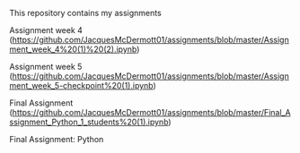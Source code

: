 This repository contains my assignments

Assignment week 4 (https://github.com/JacquesMcDermott01/assignments/blob/master/Assignment_week_4%20(1)%20(2).ipynb)

Assignment week 5 (https://github.com/JacquesMcDermott01/assignments/blob/master/Assignment_week_5-checkpoint%20(1).ipynb)

Final Assignment (https://github.com/JacquesMcDermott01/assignments/blob/master/Final_Assignment_Python_1_students%20(1).ipynb)

Final Assignment: Python
